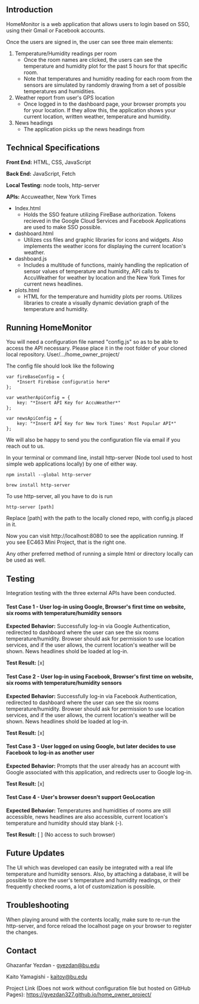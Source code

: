 ## Introduction

HomeMonitor is a web application that allows users to login based on SSO, using their Gmail or Facebook accounts.

Once the users are signed in, the user can see three main elements:

1. Temperature/Humidity readings per room
   - Once the room names are clicked, the users can see the temperature and humidity plot for the past 5 hours for that specific room.
   - Note that temperatures and humidity reading for each room from the sensors are simulated by randomly drawing from a set of possible temperatures and humidities. 
2. Weather report from user's GPS location
   - Once logged in to the dashboard page, your browser prompts you for your location. If they allow this, the application shows your current location, written weather, temperature and humidity.
3. News headings
   - The application picks up the news headings from 

## Technical Specifications

**Front End:** HTML, CSS, JavaScript

**Back End:** JavaScript, Fetch

**Local Testing:** node tools, http-server

**APIs:** Accuweather, New York Times

- Index.html
  - Holds the SSO feature utilizing FireBase authorization. Tokens recieved in the Google Cloud Services and Facebook Applications are used to make SSO possible.
- dashboard.html
  - Utilizes css files and graphic libraries for icons and widgets. Also implements the weather icons for displaying the current location's weather.
- dashboard.js
  - Includes a multitude of functions, mainly handling the replication of sensor values of temperature and humidity, API calls to AccuWeather  for weather by location and the New York Times for current news headlines.
- plots.html
  - HTML for the temperature and humidity plots per rooms. Utilizes libraries to create a visually dynamic deviation graph of the temperature and humidity.

## Running HomeMonitor

You will need a configuration file named "config.js" so as to be able to access the API necessary. Please place it in the root folder of your cloned local repository. User/.../home_owner_project/

The config file should look like the following

```
var fireBaseConfig = {
	*Insert Firebase configuratio here*
};

var weatherApiConfig = {
    key: "*Insert API Key for AccuWeather*"
};

var newsApiConfig = {
	key: "*Insert API Key for New York Times' Most Popular API*"
};
```


We will also be happy to send you the configuration file via email if you reach out to us.

In your terminal or command line, install http-server (Node tool used to host simple web applications locally) by one of either way.

```
npm install --global http-server
```

```
brew install http-server
```

To use http-server, all you have to do is run

```
http-server [path]
```

Replace [path] with the path to the locally cloned repo, with config.js placed in it.

Now you can visit http://localhost:8080 to see the application running. If you see EC463 Mini Project, that is the right one.

Any other preferred method of running a simple html or directory locally can be used as well.

## Testing

Integration testing with the three external APIs have been conducted.

<h4>Test Case 1 - User log-in using Google, Browser's first time on website, six rooms with temperature/humidity sensors</h4>

**Expected Behavior:** Successfully log-in via Google Authentication, redirected to dashboard where the user can see the six rooms temperature/humidity. Browser should ask for permission to use location services, and if the user allows, the current location's weather will be shown. News headlines shold be loaded at log-in.

**Test Result:** [x]


<h4>Test Case 2 - User log-in using Facebook, Browser's first time on website, six rooms with temperature/humidity sensors</h4>

**Expected Behavior:** Successfully log-in via Facebook Authentication, redirected to dashboard where the user can see the six rooms temperature/humidity. Browser should ask for permission to use location services, and if the user allows, the current location's weather will be shown. News headlines shold be loaded at log-in.

**Test Result:** [x]


<h4>Test Case 3 - User logged on using Google, but later decides to use Facebook to log-in as another user</h4>

**Expected Behavior:** Prompts that the user already has an account with Google associated with this application, and redirects user to Google log-in.

**Test Result:** [x]


<h4>Test Case 4 - User's browser doesn't support GeoLocation</h4>

**Expected Behavior:** Temperatures and humidities of rooms are still accessible, news headlines are also accessible, current location's temperature and humidity should stay blank (-).

**Test Result:** [ ] (No access to such browser)

## Future Updates

The UI which was developed can easily be integrated with a real life temperature and humidity sensors. Also, by attaching a database, it will be possible to store the user's temperature and humidity readings, or their frequently checked rooms, a lot of customization is possible.

## Troubleshooting

When playing around with the contents locally, make sure to re-run the http-server, and force reload the localhost page on your browser to register the changes.

## Contact

Ghazanfar Yezdan - gyezdan@bu.edu

Kaito Yamagishi - kaitoy@bu.edu

Project Link (Does not work without configuration file but hosted on GitHub Pages): https://gyezdan327.github.io/home_owner_project/

